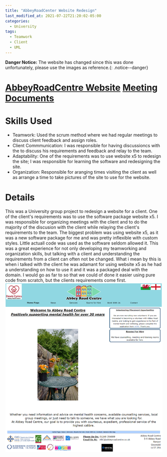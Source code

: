 ```yaml
---
title: "AbbeyRoadCenter Website Redesign"
last_modified_at: 2021-07-22T21:20:02-05:00
categories:
  - University
tags:
  - Teamwork
  - Client
  - UML
---
```

**Danger Notice:** The website has changed since this was done unfortunately, please use the images as reference.{: .notice--danger}

# [AbbeyRoadCentre Website](http://www.abbeyroadcentre.co.uk) [Meeting Documents](https://drive.google.com/open?id=1Ex-PebdZWS-_QVgc5vV5vdvGjQ978MZW)

# Skills Used
- Teamwork: Used the scrum method where we had regular meetings to discuss client feedback and assign roles.
- Client Commmunication: I was responsible for having discussioncs with the to discuss his requirements and feedback and relay to the team.
- Adaptability: One of the requirements was to use website x5 to redesign the site; I was responsible for learning the software and redesigning the site.
- Organization: Responsible for aranging times visiting the client as well as arrange a time to take pictures of the site to use for the website.

# Details
This was a University group project to redesign a website for a client. One of the client's requirements was to use the software package website x5. 
I was responsible for organizing meetings with the client and to do the majority of the discusion with the client while relaying the client's requirements to the team.
The biggest problem was using website x5, as it was a new software package for me and was pretty inflexible with custom styles. Little actuall code was used as the software seldom allowed it.
This was a great experience for not only developing my teamworking and organization skills, but talking with a client and understanding the requirements from a client can often not be changed. What i mean by this is when i talked with the client he was adamant for using website x5 as he had a understanding on how to use it and it was a packaged deal with the domain. I would go as far to so that we could of done it easier using pure code from scratch, but the clients requirements come first.
![Home Page](/assets/images/AbbeyRoadCentre-HomePage.jpg)

